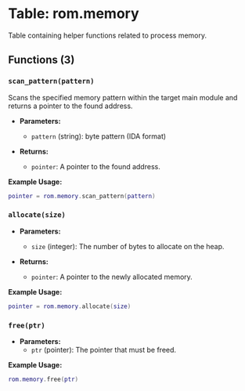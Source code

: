 # Table: rom.memory

Table containing helper functions related to process memory.

## Functions (3)

### `scan_pattern(pattern)`

Scans the specified memory pattern within the target main module and returns a pointer to the found address.

- **Parameters:**
  - `pattern` (string): byte pattern (IDA format)

- **Returns:**
  - `pointer`: A pointer to the found address.

**Example Usage:**
```lua
pointer = rom.memory.scan_pattern(pattern)
```

### `allocate(size)`

- **Parameters:**
  - `size` (integer): The number of bytes to allocate on the heap.

- **Returns:**
  - `pointer`: A pointer to the newly allocated memory.

**Example Usage:**
```lua
pointer = rom.memory.allocate(size)
```

### `free(ptr)`

- **Parameters:**
  - `ptr` (pointer): The pointer that must be freed.

**Example Usage:**
```lua
rom.memory.free(ptr)
```


